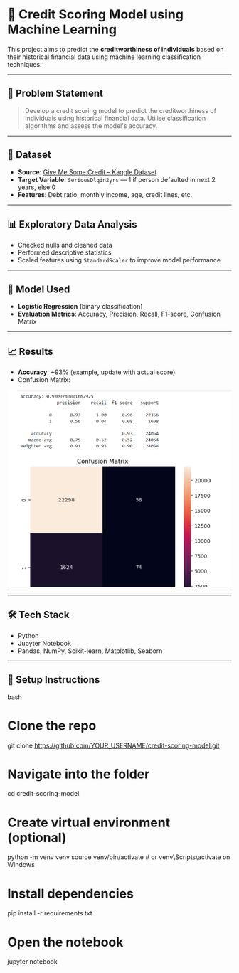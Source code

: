 # 🧮 Credit Scoring Model using Machine Learning

This project aims to predict the **creditworthiness of individuals** based on their historical financial data using machine learning classification techniques.

---

## 📌 Problem Statement

> Develop a credit scoring model to predict the creditworthiness of individuals using historical financial data. Utilise classification algorithms and assess the model's accuracy.

---

## 📁 Dataset

- **Source**: [Give Me Some Credit – Kaggle Dataset](https://www.kaggle.com/c/GiveMeSomeCredit)
- **Target Variable**: `SeriousDlqin2yrs` — 1 if person defaulted in next 2 years, else 0
- **Features**: Debt ratio, monthly income, age, credit lines, etc.

---

## 📊 Exploratory Data Analysis

- Checked nulls and cleaned data
- Performed descriptive statistics
- Scaled features using `StandardScaler` to improve model performance

---

## 🤖 Model Used

- **Logistic Regression** (binary classification)
- **Evaluation Metrics**: Accuracy, Precision, Recall, F1-score, Confusion Matrix

---

## 📈 Results

- **Accuracy**: ~93% (example, update with actual score)
- Confusion Matrix:

![Confusion Matrix](images/confusion_matrix.png)

---

## 🛠️ Tech Stack

- Python
- Jupyter Notebook
- Pandas, NumPy, Scikit-learn, Matplotlib, Seaborn

---

## 🔧 Setup Instructions

bash
# Clone the repo
git clone https://github.com/YOUR_USERNAME/credit-scoring-model.git

# Navigate into the folder
cd credit-scoring-model

# Create virtual environment (optional)
python -m venv venv
source venv/bin/activate  # or venv\Scripts\activate on Windows

# Install dependencies
pip install -r requirements.txt

# Open the notebook
jupyter notebook
